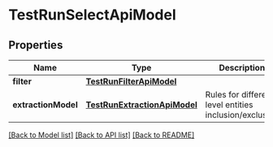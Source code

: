 # TestRunSelectApiModel

## Properties
Name | Type | Description | Notes
------------ | ------------- | ------------- | -------------
**filter** | [**TestRunFilterApiModel**](TestRunFilterApiModel.md) |  | 
**extractionModel** | [**TestRunExtractionApiModel**](TestRunExtractionApiModel.md) | Rules for different level entities inclusion/exclusion | 

[[Back to Model list]](../README.md#documentation-for-models) [[Back to API list]](../README.md#documentation-for-api-endpoints) [[Back to README]](../README.md)



